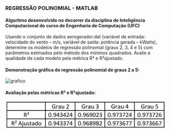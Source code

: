 ### REGRESSÃO POLINOMIAL - MATLAB 

#### Algoritmo desenvolvido no decorrer da disciplina de Inteligência Computacional do curso de Engenharia de Computação (UFC)

Usando o conjunto de dados aerogerador.dat (variável de entrada: velocidade do vento – m/s, variável de saída: potência gerada – kWatts), determine os modelos de regressão polinomial  (graus  2,  3,  4  e  5)  com  parâmetros  estimados  pelo  método  dos  mínimos quadrados. Avalie a qualidade de cada modelo pela métrica R² e R²ajustado.

#### Demonstração gráfica de regressão polinomial de graus 2 a 5:

![grafico](https://github.com/cesbrandao/regressaoPolinomial/blob/master/img/regressao.jpg)

#### Avaliação pelas métricas R² e R²ajustado:

<p align="center">
  <img src="/img/tabela1.jpg" width="500" alt="accessibility text">
</p>
